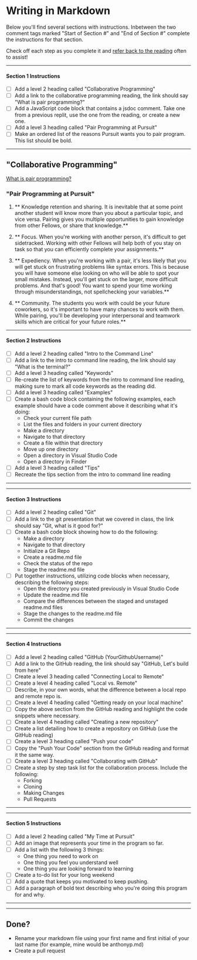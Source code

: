 # Writing in Markdown

Below you'll find several sections with instructions. Inbetween the two comment tags marked "Start of Section #" and "End of Section #" complete the instructions for that section.

Check off each step as you complete it and [refer back to the reading](https://docs.github.com/en/get-started/writing-on-github/getting-started-with-writing-and-formatting-on-github/basic-writing-and-formatting-syntax) often to assist!

---

#### Section 1 Instructions
- [ ] Add a level 2 heading called "Collaborative Programming"
- [ ] Add a link to the collaborative programming reading, the link should say "What is pair programming?" 
- [ ] Add a JavaScript code block that contains a jsdoc comment. Take one from a previous replit, use the one from the reading, or create a new one. 
- [ ] Add a level 3 heading called "Pair Programming at Pursuit"
- [ ] Make an ordered list of the reasons Pursuit wants you to pair program. This list should be bold.

---

<!-- Start of Section 1 -->
##  "Collaborative Programming"

[What is pair programming?](https://github.com/9-5-pursuit/unit-fundamentals/tree/main/collaborative-programming)

<!-- /**
 * Displays an appropriate greeting to the guest.
 * @param {string} timeOfDay - Should be either "morning", "afternoon", or "evening".
 * @param {string} name - The guest's name.
 * @returns {string} An appropriate greeting based on the time of day.
 */ -->
 
 ### "Pair Programming at Pursuit"

 1. ** Knowledge retention and sharing. It is inevitable that at some point another student will know more than you about a particular topic, and vice versa. Pairing gives you multiple opportunities to gain knowledge from other Fellows, or share that knowledge.**
 
 2. ** Focus. When you're working with another person, it's difficult to get sidetracked. Working with other Fellows will help both of you stay on task so that you can efficiently complete your assignments.**

 3. ** Expediency. When you're working with a pair, it's less likely that you will get stuck on frustrating problems like syntax errors. This is because you will have someone else looking on who will be able to spot your small mistakes. Instead, you'll get stuck on the larger, more difficult problems. And that's good! You want to spend your time working through misunderstandings, not spellchecking your variables.**

 4. ** Community. The students you work with could be your future coworkers, so it's important to have many chances to work with them. While pairing, you'll be developing your interpersonal and teamwork skills which are critical for your future roles.**


 
<!-- End of Section 1 -->

---

#### Section 2 Instructions
- [ ] Add a level 2 heading called "Intro to the Command Line"
- [ ] Add a link to the intro to command line reading, the link should say "What is the terminal?" 
- [ ] Add a level 3 heading called "Keywords"
- [ ] Re-create the list of keywords from the intro to command line reading, making sure to mark all code keywords as the reading did.
- [ ] Add a level 3 heading called "Examples"
- [ ] Create a bash code block containing the following examples, each example should have a code comment above it describing what it's doing:
    - Check your current file path
    - List the files and folders in your current directory
    - Make a directory
    - Navigate to that directory
    - Create a file within that directory
    - Move up one directory
    - Open a directory in Visual Studio Code
    - Open a directory in Finder
- [ ] Add a level 3 heading called "Tips"
- [ ] Recreate the tips section from the intro to command line reading
---

<!-- Start of Section 2 -->

<!-- End of Section 2 -->

---

#### Section 3 Instructions
- [ ] Add a level 2 heading called "Git"
- [ ] Add a link to the git presentation that we covered in class, the link should say "Git, what is it good for?" 
- [ ] Create a bash code block showing how to do the following:
    - Make a directory
    - Navigate to that directory
    - Initialize a Git Repo
    - Create a readme.md file
    - Check the status of the repo
    - Stage the readme.md file
- [ ] Put together instructions, utilizing code blocks when necessary, describing the following steps:
    - Open the directory you created previously in Visual Studio Code
    - Update the readme.md file
    - Compare the differences between the staged and unstaged readme.md files
    - Stage the changes to the readme.md file
    - Commit the changes
---

<!-- Start of Section 3 -->

<!-- End of Section 3 -->

---

#### Section 4 Instructions
- [ ] Add a level 2 heading called "GitHub (YourGithubUsername)"
- [ ] Add a link to the GitHub reading, the link should say "GitHub, Let's build from here"
- [ ] Create a level 3 heading called "Connecting Local to Remote"
- [ ] Create a level 4 heading called "Local vs. Remote"
- [ ] Describe, in your own words, what the difference between a local repo and remote repo is. 
- [ ] Create a level 4 heading called "Getting ready on your local machine"
- [ ] Copy the above section from the GitHub reading and highlight the code snippets where necessary.
- [ ] Create a level 4 heading called "Creating a new repository"
- [ ] Create a list detailing how to create a repository on GitHub (use the GitHub reading)
- [ ] Create a level 3 heading called "Push your code"
- [ ] Copy the "Push Your Code" section from the GitHub reading and format it the same way.
- [ ] Create a level 3 heading called "Collaborating with GitHub"
- [ ] Create a step by step task list for the collaboration process. Include the following:
    - Forking
    - Cloning
    - Making Changes
    - Pull Requests

---

<!-- Start of Section 4 -->

<!-- End of Section 4 -->

---

#### Section 5 Instructions
- [ ] Add a level 2 heading called "My Time at Pursuit"
- [ ] Add an image that represents your time in the program so far.
- [ ] Add a list with the following 3 things:
    - One thing you need to work on
    - One thing you feel you understand well
    - One thing you are looking forward to learning
- [ ] Create a to-do list for your long weekend
- [ ] Add a quote that keeps you motivated to keep pushing.
- [ ] Add a paragraph of bold text describing who you're doing this program for and why.
---

<!-- Start of Section 5 -->

<!-- End of Section 5 -->

---

## Done?
- Rename your markdown file using your first name and first initial of your last name (for example, mine would be anthonyp.md)
- Create a pull request